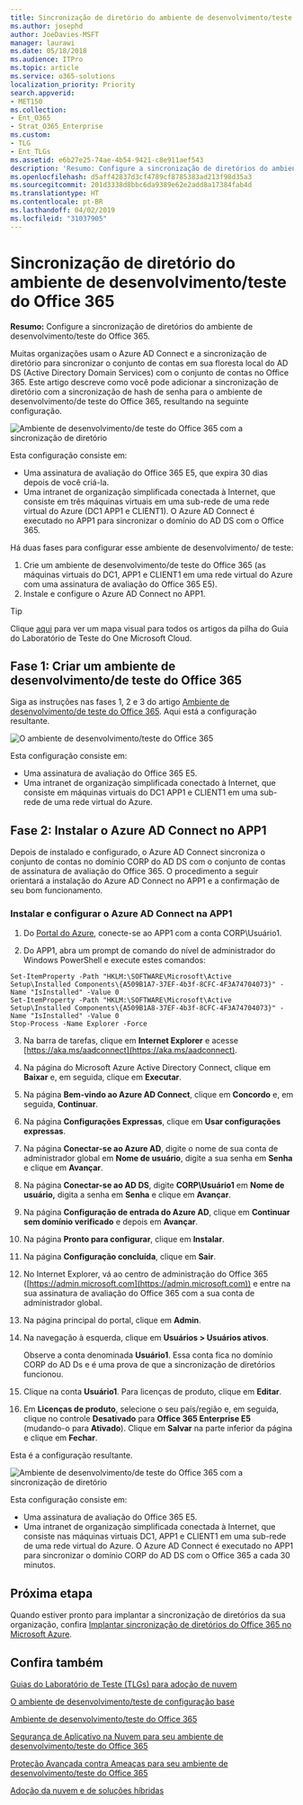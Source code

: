 ```yaml
---
title: Sincronização de diretório do ambiente de desenvolvimento/teste do Office 365
ms.author: josephd
author: JoeDavies-MSFT
manager: laurawi
ms.date: 05/18/2018
ms.audience: ITPro
ms.topic: article
ms.service: o365-solutions
localization_priority: Priority
search.appverid:
- MET150
ms.collection:
- Ent_O365
- Strat_O365_Enterprise
ms.custom:
- TLG
- Ent_TLGs
ms.assetid: e6b27e25-74ae-4b54-9421-c8e911aef543
description: 'Resumo: Configure a sincronização de diretórios do ambiente de desenvolvimento/teste do Office 365.'
ms.openlocfilehash: d5aff42837d3cf4789cf8785383ad213f98d35a3
ms.sourcegitcommit: 201d3338d8bbc6da9389e62e2add8a17384fab4d
ms.translationtype: HT
ms.contentlocale: pt-BR
ms.lasthandoff: 04/02/2019
ms.locfileid: "31037905"
---
```

# <a name="directory-synchronization-for-your-office-365-devtest-environment"></a>Sincronização de diretório do ambiente de desenvolvimento/teste do Office 365

 **Resumo:** Configure a sincronização de diretórios do ambiente de desenvolvimento/teste do Office 365.
  
Muitas organizações usam o Azure AD Connect e a sincronização de diretório para sincronizar o conjunto de contas em sua floresta local do AD DS (Active Directory Domain Services) com o conjunto de contas no Office 365. Este artigo descreve como você pode adicionar a sincronização de diretório com a sincronização de hash de senha para o ambiente de desenvolvimento/de teste do Office 365, resultando na seguinte configuração.
  
![Ambiente de desenvolvimento/de teste do Office 365 com a sincronização de diretório](media/be5b37b0-f832-4878-b153-436c31546e21.png)
  
Esta configuração consiste em: 
  
- Uma assinatura de avaliação do Office 365 E5, que expira 30 dias depois de você criá-la.
- Uma intranet de organização simplificada conectada à Internet, que consiste em três máquinas virtuais em uma sub-rede de uma rede virtual do Azure (DC1 APP1 e CLIENT1). O Azure AD Connect é executado no APP1 para sincronizar o domínio do AD DS com o Office 365.
    
Há duas fases para configurar esse ambiente de desenvolvimento/ de teste:
  
1. Crie um ambiente de desenvolvimento/de teste do Office 365 (as máquinas virtuais do DC1, APP1 e CLIENT1 em uma rede virtual do Azure com uma assinatura de avaliação do Office 365 E5).
2. Instale e configure o Azure AD Connect no APP1.
    
> [!TIP]
> Clique [aqui](http://aka.ms/catlgstack) para ver um mapa visual para todos os artigos da pilha do Guia do Laboratório de Teste do One Microsoft Cloud.
  
## <a name="phase-1-create-an-office-365-devtest-environment"></a>Fase 1: Criar um ambiente de desenvolvimento/de teste do Office 365

Siga as instruções nas fases 1, 2 e 3 do artigo [Ambiente de desenvolvimento/de teste do Office 365](office-365-dev-test-environment.md). Aqui está a configuração resultante.
  
![O ambiente de desenvolvimento/teste do Office 365](media/48fb91aa-09b0-4020-a496-a8253920c45d.png)
  
Esta configuração consiste em: 
  
- Uma assinatura de avaliação do Office 365 E5.
- Uma intranet de organização simplificada conectado à Internet, que consiste em máquinas virtuais do DC1 APP1 e CLIENT1 em uma sub-rede de uma rede virtual do Azure.
    
## <a name="phase-2-install-azure-ad-connect-on-app1"></a>Fase 2: Instalar o Azure AD Connect no APP1

Depois de instalado e configurado, o Azure AD Connect sincroniza o conjunto de contas no domínio CORP do AD DS com o conjunto de contas de assinatura de avaliação do Office 365. O procedimento a seguir orientará a instalação do Azure AD Connect no APP1 e a confirmação de seu bom funcionamento.
  
### <a name="install-and-configure-azure-ad-connect-on-app1"></a>Instalar e configurar o Azure AD Connect na APP1

1. Do [Portal do Azure](https://portal.azure.com), conecte-se ao APP1 com a conta CORP\\Usuário1.
    
2. Do APP1, abra um prompt de comando do nível de administrador do Windows PowerShell e execute estes comandos:
    
  ```
  Set-ItemProperty -Path "HKLM:\SOFTWARE\Microsoft\Active Setup\Installed Components\{A509B1A7-37EF-4b3f-8CFC-4F3A74704073}" -Name "IsInstalled" -Value 0
Set-ItemProperty -Path "HKLM:\SOFTWARE\Microsoft\Active Setup\Installed Components\{A509B1A8-37EF-4b3f-8CFC-4F3A74704073}" -Name "IsInstalled" -Value 0
Stop-Process -Name Explorer -Force

  ```

3. Na barra de tarefas, clique em **Internet Explorer** e acesse [https://aka.ms/aadconnect](https://aka.ms/aadconnect).
    
4. Na página do Microsoft Azure Active Directory Connect, clique em **Baixar** e, em seguida, clique em **Executar**.
    
5. Na página **Bem-vindo ao Azure AD Connect**, clique em **Concordo** e, em seguida, **Continuar**.
    
6. Na página **Configurações Expressas**, clique em **Usar configurações expressas**.
    
7. Na página **Conectar-se ao Azure AD**, digite o nome de sua conta de administrador global em **Nome de usuário**, digite a sua senha em **Senha** e clique em **Avançar**.
    
8. Na página **Conectar-se ao AD DS**, digite **CORP\\Usuário1** em **Nome de usuário,** digita a senha em **Senha** e clique em **Avançar**.
    
9. Na página **Configuração de entrada do Azure AD**, clique em **Continuar sem domínio verificado** e depois em **Avançar**.
    
10. Na página **Pronto para configurar**, clique em **Instalar**.
    
11. Na página **Configuração concluída**, clique em **Sair**.
    
12. No Internet Explorer, vá ao centro de administração do Office 365 ([https://admin.microsoft.com](https://admin.microsoft.com)) e entre na sua assinatura de avaliação do Office 365 com a sua conta de administrador global.
    
13. Na página principal do portal, clique em **Admin**.
    
14. Na navegação à esquerda, clique em **Usuários > Usuários ativos**.
    
    Observe a conta denominada **Usuário1**. Essa conta fica no domínio CORP do AD Ds e é uma prova de que a sincronização de diretórios funcionou.
    
15. Clique na conta **Usuário1**. Para licenças de produto, clique em **Editar**.
    
16. Em **Licenças de produto**, selecione o seu país/região e, em seguida, clique no controle **Desativado** para **Office 365 Enterprise E5** (mudando-o para **Ativado**). Clique em **Salvar** na parte inferior da página e clique em **Fechar**.
    
Esta é a configuração resultante.
  
![Ambiente de desenvolvimento/de teste do Office 365 com a sincronização de diretório](media/be5b37b0-f832-4878-b153-436c31546e21.png)
  
Esta configuração consiste em: 
  
- Uma assinatura de avaliação do Office 365 E5.
- Uma intranet de organização simplificada conectada à Internet, que consiste nas máquinas virtuais DC1, APP1 e CLIENT1 em uma sub-rede de uma rede virtual do Azure. O Azure AD Connect é executado no APP1 para sincronizar o domínio CORP do AD DS com o Office 365 a cada 30 minutos.
    
## <a name="next-step"></a>Próxima etapa

Quando estiver pronto para implantar a sincronização de diretórios da sua organização, confira [Implantar sincronização de diretórios do Office 365 no Microsoft Azure](deploy-office-365-directory-synchronization-dirsync-in-microsoft-azure.md).

## <a name="see-also"></a>Confira também


[Guias do Laboratório de Teste (TLGs) para adoção de nuvem](cloud-adoption-test-lab-guides-tlgs.md)

[O ambiente de desenvolvimento/teste de configuração base](base-configuration-dev-test-environment.md) 

[Ambiente de desenvolvimento/teste do Office 365](office-365-dev-test-environment.md)

[Segurança de Aplicativo na Nuvem para seu ambiente de desenvolvimento/teste do Office 365](cloud-app-security-for-your-office-365-dev-test-environment.md)

[Proteção Avançada contra Ameaças para seu ambiente de desenvolvimento/teste do Office 365](advanced-threat-protection-for-your-office-365-dev-test-environment.md)

[Adoção da nuvem e de soluções híbridas](cloud-adoption-and-hybrid-solutions.md)




